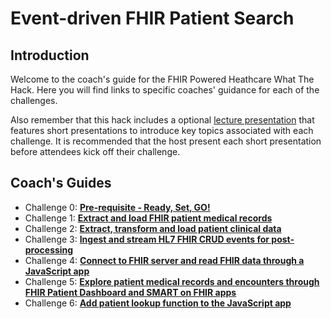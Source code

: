 # Event-driven FHIR Patient Search

## Introduction
Welcome to the coach's guide for the FHIR Powered Heathcare What The Hack. Here you will find links to specific coaches' guidance for each of the challenges.

Also remember that this hack includes a optional [lecture presentation](Lectures.pptx) that features short presentations to introduce key topics associated with each challenge. It is recommended that the host present each short presentation before attendees kick off their challenge.

## Coach's Guides
- Challenge 0: **[Pre-requisite - Ready, Set, GO!](./Solution00.md)**
- Challenge 1: **[Extract and load FHIR patient medical records](./Solution01.md)**
- Challenge 2: **[Extract, transform and load patient clinical data](./Solution02.md)**
- Challenge 3: **[Ingest and stream HL7 FHIR CRUD events for post-processing](./Solution03.md)**
- Challenge 4: **[Connect to FHIR server and read FHIR data through a JavaScript app](./Solution04.md)**
- Challenge 5: **[Explore patient medical records and encounters through FHIR Patient Dashboard and SMART on FHIR apps](./Solution05.md)**
- Challenge 6: **[Add patient lookup function to the JavaScript app](./Solution06.md)**
